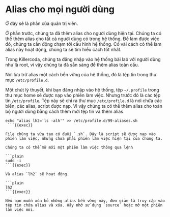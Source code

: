 # Alias cho mọi người dùng

Ở đây sẽ là phần của quản trị viên.

Ở phần trước, chúng ta đã thêm alias cho người dùng hiện tại. Chúng ta có thể thêm alias cho tất cả người dùng có trong hệ thống. Để làm được việc đó, chúng ta cần động chạm tới cấu hình hệ thống. Có vài cách có thể làm alias này hoạt động, chúng ta sẽ tìm hiểu cách tốt nhất.

Trong Killercoda, chúng ta đăng nhập vào hệ thống bài lab với người dùng như là root, vì vậy chúng ta đã sẵn sàng để thêm alias toàn cầu.

Nơi lưu trữ alias một cách bền vững của hệ thống, đó là tệp tin trong thư mục `/etc/profile.d`.

Một chút lý thuyết, khi bạn đăng nhập vào hệ thống, tệp `~/.profile` trong thư mục home sẽ được nạp vào phiên làm việc. Nhưng trước đó là các tệp tin `/etc/profile`. Tệp này sẽ chỉ ra thư mục `/etc/profile.d` là nơi chứa các biến, các alias, script được nạp. Vì vậy chúng ta có thể thêm alias cho toàn bộ người dùng bằng cách thêm mới tệp tin và thêm alias

```plain
echo "alias lh2='ls -alh'" >> /etc/profile.d/99-aliases.sh
 ```{{exec}}

File chúng ta vừa tạo có đuôi `.sh`. Đây là script sẽ được nạp vào phiên làm việc, nhưng chưa phải phiên làm việc hiện tại của chúng ta.

Chúng ta có thể mở mới một phiên làm việc thông qua lệnh 

```plain
sudo -i
```{{exec}}

Và alias `lh2` sẽ hoạt động.

```plain
lh2
```{{exec}}

Nếu bạn muốn xóa bỏ những alias bền vững này, đơn giản là truy cập vào tệp tin chứa alias và xóa. Hãy nhớ sử dụng `source` hoặc mở một phiên làm việc mới.
